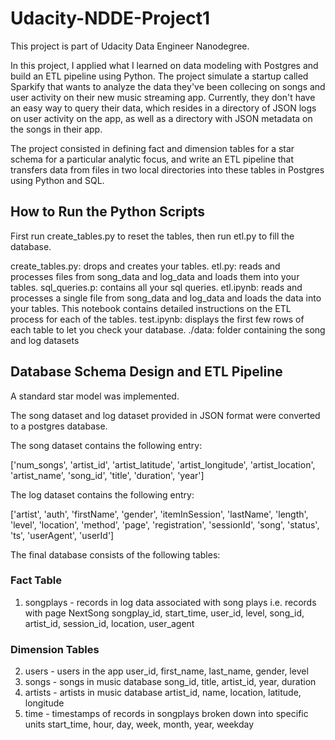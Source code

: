 # Udacity-NDDE-Project1

This project is part of Udacity Data Engineer Nanodegree. 

In this project, I applied what I learned on data modeling with Postgres and build an ETL pipeline using Python. The project simulate a startup called Sparkify that wants to analyze the data they've been collecing on songs and user activity on their new music streaming app. Currently, they don't have an easy way to query their data, which resides in a directory of JSON logs on user activity on the app, as well as a directory with JSON metadata on the songs in their app.

The project consisted in defining fact and dimension tables for a star schema for a particular analytic focus, and write an ETL pipeline that transfers data from files in two local directories into these tables in Postgres using Python and SQL.


## How to Run the Python Scripts

First run create_tables.py to reset the tables, then run etl.py to fill the database.

create_tables.py: drops and creates your tables.
etl.py: reads and processes files from song_data and log_data and loads them into your tables.
sql_queries.p: contains all your sql queries.
etl.ipynb: reads and processes a single file from song_data and log_data and loads the data into your tables. This notebook contains detailed instructions on the ETL process for each of the tables.
test.ipynb: displays the first few rows of each table to let you check your database.
./data: folder containing the song and log datasets

## Database Schema Design and ETL Pipeline

A standard star model was implemented. 

The song dataset and log dataset provided in JSON format were converted to a postgres database.

The song dataset contains the following entry:

['num_songs', 'artist_id', 'artist_latitude', 'artist_longitude',
       'artist_location', 'artist_name', 'song_id', 'title', 'duration',
       'year']

The log dataset contains the following entry:

['artist', 'auth', 'firstName', 'gender', 'itemInSession', 'lastName',
       'length', 'level', 'location', 'method', 'page', 'registration',
       'sessionId', 'song', 'status', 'ts', 'userAgent', 'userId']

The final database consists of the following tables:

### Fact Table
1. songplays - records in log data associated with song plays i.e. records with page NextSong
songplay_id, start_time, user_id, level, song_id, artist_id, session_id, location, user_agent
### Dimension Tables
2. users - users in the app
user_id, first_name, last_name, gender, level
3. songs - songs in music database
song_id, title, artist_id, year, duration
4. artists - artists in music database
artist_id, name, location, latitude, longitude
5. time - timestamps of records in songplays broken down into specific units
start_time, hour, day, week, month, year, weekday
